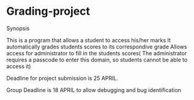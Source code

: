 # Grading-project

Synopsis

This is a program that allows a student to access his/her marks
It automatically grades students scores to its correspondive grade
Allows access for administrator to fill in the students scores( The administrator requires a passcode to enter this domain, so students cannot be able to access it)

Deadline for project submission is 25 APRIL.

Group Deadline is 18 APRIL to allow debugging and bug identification
